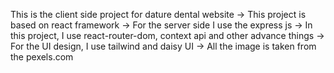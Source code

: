 This is the client side project for dature dental website
    -> This project is based on react framework
    -> For the server side I use the express js
    -> In this project, I use react-router-dom, context api and other advance things
    -> For the UI design, I use tailwind and daisy UI
    -> All the image is taken from the pexels.com